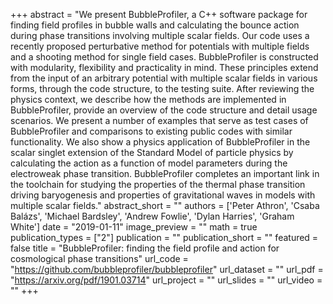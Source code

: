 +++
abstract = "We present BubbleProfiler, a C++ software package for finding field profiles in bubble walls and calculating the bounce action during phase transitions involving multiple scalar fields. Our code uses a recently proposed perturbative method for potentials with multiple fields and a shooting method for single field cases. BubbleProfiler is constructed with modularity, flexibility and practicality in mind. These principles extend from the input of an arbitrary potential with multiple scalar fields in various forms, through the code structure, to the testing suite. After reviewing the physics context, we describe how the methods are implemented in BubbleProfiler, provide an overview of the code structure and detail usage scenarios. We present a number of examples that serve as test cases of BubbleProfiler and comparisons to existing public codes with similar functionality. We also show a physics application of BubbleProfiler in the scalar singlet extension of the Standard Model of particle physics by calculating the action as a function of model parameters during the electroweak phase transition. BubbleProfiler completes an important link in the toolchain for studying the properties of the thermal phase transition driving baryogenesis and properties of gravitational waves in models with multiple scalar fields."
abstract_short = ""
authors = ['Peter Athron', 'Csaba Balázs', 'Michael Bardsley', 'Andrew Fowlie', 'Dylan Harries', 'Graham White']
date = "2019-01-11"
image_preview = ""
math = true
publication_types = ["2"]
publication = ""
publication_short = ""
featured = false
title = "BubbleProfiler: finding the field profile and action for cosmological phase transitions"
url_code = "https://github.com/bubbleprofiler/bubbleprofiler"
url_dataset = ""
url_pdf = "https://arxiv.org/pdf/1901.03714"
url_project = ""
url_slides = ""
url_video = ""
+++
